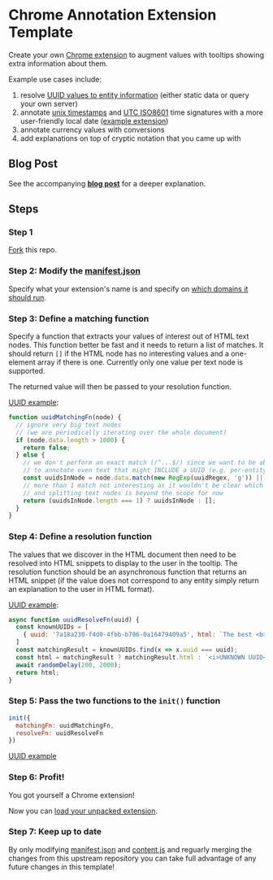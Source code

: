 
# Chrome Annotation Extension Template

Create your own [Chrome extension](https://developer.chrome.com/docs/extensions/) to augment values with tooltips showing extra information about them.

Example use cases include:

1. resolve [UUID values to entity information](https://fghibellini.com/posts/2022-12-17-Leveraging-UUIDs-to-the-Max/index.html) (either static data or query your own server)
1. annotate [unix timestamps](https://en.wikipedia.org/wiki/Unix_time) and [UTC ISO8601](https://en.wikipedia.org/wiki/ISO_8601) time signatures with a more user-friendly local date ([example extension](https://github.com/fghibellini/iso8601-chrome-extension))
1. annotate currency values with conversions
1. add explanations on top of cryptic notation that you came up with

## Blog Post

See the accompanying __[blog post](https://fghibellini.com/posts/2022-12-17-Leveraging-UUIDs-to-the-Max/index.html)__ for a deeper explanation.

## Steps

### Step 1

[Fork](https://github.com/fghibellini/chrome-annotation-extension-template/fork) this repo.

### Step 2: Modify the [manifest.json](./manifest.json)

Specify what your extension's name is and specify on [which domains it should run](https://github.com/fghibellini/chrome-annotation-extension-template/blob/master/manifest.json#L11).

### Step 3: Define a matching function

Specify a function that extracts your values of interest out of HTML text nodes.
This function better be fast and it needs to return a list of matches.
It should return `[]` if the HTML node has no interesting values and a one-element
array if there is one. Currently only one value per text node is supported.

The returned value will then be passed to your resolution function.

[UUID example](https://github.com/fghibellini/chrome-annotation-extension-template/blob/master/src/content.js#L14):

```javascript
function uuidMatchingFn(node) {
  // ignore very big text nodes
  // (we are periodically iterating over the whole document)
  if (node.data.length > 1000) {
    return false;
  } else {
    // we don't perform an exact match (/^...$/) since we want to be able
    // to annotate even text that might INCLUDE a UUID (e.g. per-entity resources)
    const uuidsInNode = node.data.match(new RegExp(uuidRegex, 'g')) || []
    // more than 1 match not interesting as it wouldn't be clear which UUID the tooltip is for
    // and splitting text nodes is beyond the scope for now
    return (uuidsInNode.length === 1) ? uuidsInNode : [];
  }
}
```

### Step 4: Define a resolution function

The values that we discover in the HTML document then need to be resolved into HTML snippets to display to the user in the tooltip.
The resolution function should be an asynchronous function that returns an HTML snippet (if the value does not correspond to any entity simply return an explanation to the user in HTML format).

[UUID example](https://github.com/fghibellini/chrome-annotation-extension-template/blob/master/src/content.js#L29):

```javascript
async function uuidResolveFn(uuid) {
  const knownUUIDs = [
    { uuid: '7a18a230-f4d0-4fbb-b706-0a16479409a5', html: `The best <b>UUID</b> ever!` }
  ]
  const matchingResult = knownUUIDs.find(x => x.uuid === uuid);
  const html = matchingResult ? matchingResult.html : `<i>UNKNOWN UUID</i>`;
  await randomDelay(200, 2000);
  return html;
}
```

### Step 5: Pass the two functions to the `init()` function

```javascript
init({
  matchingFn: uuidMatchingFn,
  resolveFn: uuidResolveFn
})
```

[UUID example](https://github.com/fghibellini/chrome-annotation-extension-template/blob/master/src/content.js#L56)

### Step 6: Profit!

You got yourself a Chrome extension!

Now you can [load your unpacked extension](https://developer.chrome.com/docs/extensions/mv3/getstarted/development-basics/#load-unpacked).

### Step 7: Keep up to date

By only modifying [manifest.json](./manifest.json) and [content.js](src/content.js) and reguarly merging the changes from this upstream repository you can take full advantage of any future changes in this template!
